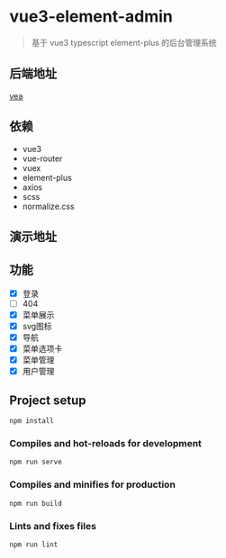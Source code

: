 # vue3-element-admin
> 基于 vue3 typescript element-plus 的后台管理系统

## 后端地址

[vea](https://github.com/guoshiqiufeng/vea)

## 依赖
- vue3
- vue-router
- vuex
- element-plus
- axios
- scss
- normalize.css

## 演示地址



## 功能
- [x] 登录
- [ ] 404
- [x] 菜单展示
- [x] svg图标
- [x] 导航
- [x] 菜单选项卡
- [x] 菜单管理
- [x] 用户管理
## Project setup
```
npm install
```

### Compiles and hot-reloads for development
```
npm run serve
```

### Compiles and minifies for production
```
npm run build
```

### Lints and fixes files
```
npm run lint
```
